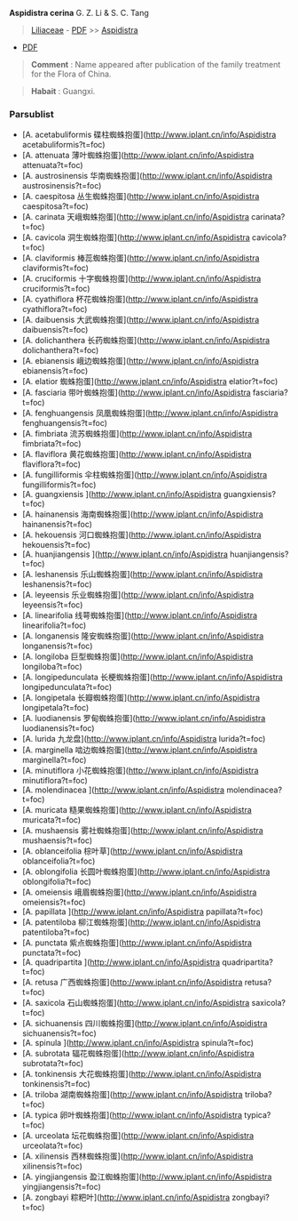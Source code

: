  **Aspidistra cerina** G. Z. Li & S. C. Tang

> [Liliaceae](http://www.iplant.cn/info/Liliaceae?t=foc) - [PDF](http://www.iplant.cn/foc/pdf/Liliaceae.pdf) >> [Aspidistra](http://www.iplant.cn/info/Aspidistra?t=foc)
 - [PDF](http://www.iplant.cn/foc/pdf/Aspidistra.pdf)

> **Comment** : 
> Name appeared after publication of the family treatment for the Flora of China.

> **Habait** : 
> Guangxi.

### Parsublist

* [A.  acetabuliformis  碟柱蜘蛛抱蛋](http://www.iplant.cn/info/Aspidistra acetabuliformis?t=foc)
* [A.  attenuata  薄叶蜘蛛抱蛋](http://www.iplant.cn/info/Aspidistra attenuata?t=foc)
* [A.  austrosinensis  华南蜘蛛抱蛋](http://www.iplant.cn/info/Aspidistra austrosinensis?t=foc)
* [A.  caespitosa  丛生蜘蛛抱蛋](http://www.iplant.cn/info/Aspidistra caespitosa?t=foc)
* [A.  carinata  天峨蜘蛛抱蛋](http://www.iplant.cn/info/Aspidistra carinata?t=foc)
* [A.  cavicola  洞生蜘蛛抱蛋](http://www.iplant.cn/info/Aspidistra cavicola?t=foc)
* [A.  claviformis  棒蕊蜘蛛抱蛋](http://www.iplant.cn/info/Aspidistra claviformis?t=foc)
* [A.  cruciformis  十字蜘蛛抱蛋](http://www.iplant.cn/info/Aspidistra cruciformis?t=foc)
* [A.  cyathiflora  杯花蜘蛛抱蛋](http://www.iplant.cn/info/Aspidistra cyathiflora?t=foc)
* [A.  daibuensis  大武蜘蛛抱蛋](http://www.iplant.cn/info/Aspidistra daibuensis?t=foc)
* [A.  dolichanthera  长药蜘蛛抱蛋](http://www.iplant.cn/info/Aspidistra dolichanthera?t=foc)
* [A.  ebianensis  峨边蜘蛛抱蛋](http://www.iplant.cn/info/Aspidistra ebianensis?t=foc)
* [A.  elatior  蜘蛛抱蛋](http://www.iplant.cn/info/Aspidistra elatior?t=foc)
* [A.  fasciaria  带叶蜘蛛抱蛋](http://www.iplant.cn/info/Aspidistra fasciaria?t=foc)
* [A.  fenghuangensis  凤凰蜘蛛抱蛋](http://www.iplant.cn/info/Aspidistra fenghuangensis?t=foc)
* [A.  fimbriata  流苏蜘蛛抱蛋](http://www.iplant.cn/info/Aspidistra fimbriata?t=foc)
* [A.  flaviflora  黄花蜘蛛抱蛋](http://www.iplant.cn/info/Aspidistra flaviflora?t=foc)
* [A.  fungilliformis  伞柱蜘蛛抱蛋](http://www.iplant.cn/info/Aspidistra fungilliformis?t=foc)
* [A.  guangxiensis  ](http://www.iplant.cn/info/Aspidistra guangxiensis?t=foc)
* [A.  hainanensis  海南蜘蛛抱蛋](http://www.iplant.cn/info/Aspidistra hainanensis?t=foc)
* [A.  hekouensis  河口蜘蛛抱蛋](http://www.iplant.cn/info/Aspidistra hekouensis?t=foc)
* [A.  huanjiangensis  ](http://www.iplant.cn/info/Aspidistra huanjiangensis?t=foc)
* [A.  leshanensis  乐山蜘蛛抱蛋](http://www.iplant.cn/info/Aspidistra leshanensis?t=foc)
* [A.  leyeensis  乐业蜘蛛抱蛋](http://www.iplant.cn/info/Aspidistra leyeensis?t=foc)
* [A.  linearifolia  线萼蜘蛛抱蛋](http://www.iplant.cn/info/Aspidistra linearifolia?t=foc)
* [A.  longanensis  隆安蜘蛛抱蛋](http://www.iplant.cn/info/Aspidistra longanensis?t=foc)
* [A.  longiloba  巨型蜘蛛抱蛋](http://www.iplant.cn/info/Aspidistra longiloba?t=foc)
* [A.  longipedunculata  长梗蜘蛛抱蛋](http://www.iplant.cn/info/Aspidistra longipedunculata?t=foc)
* [A.  longipetala  长瓣蜘蛛抱蛋](http://www.iplant.cn/info/Aspidistra longipetala?t=foc)
* [A.  luodianensis  罗甸蜘蛛抱蛋](http://www.iplant.cn/info/Aspidistra luodianensis?t=foc)
* [A.  lurida  九龙盘](http://www.iplant.cn/info/Aspidistra lurida?t=foc)
* [A.  marginella  啮边蜘蛛抱蛋](http://www.iplant.cn/info/Aspidistra marginella?t=foc)
* [A.  minutiflora  小花蜘蛛抱蛋](http://www.iplant.cn/info/Aspidistra minutiflora?t=foc)
* [A.  molendinacea  ](http://www.iplant.cn/info/Aspidistra molendinacea?t=foc)
* [A.  muricata  糙果蜘蛛抱蛋](http://www.iplant.cn/info/Aspidistra muricata?t=foc)
* [A.  mushaensis  雾社蜘蛛抱蛋](http://www.iplant.cn/info/Aspidistra mushaensis?t=foc)
* [A.  oblanceifolia  棕叶草](http://www.iplant.cn/info/Aspidistra oblanceifolia?t=foc)
* [A.  oblongifolia  长圆叶蜘蛛抱蛋](http://www.iplant.cn/info/Aspidistra oblongifolia?t=foc)
* [A.  omeiensis  峨眉蜘蛛抱蛋](http://www.iplant.cn/info/Aspidistra omeiensis?t=foc)
* [A.  papillata  ](http://www.iplant.cn/info/Aspidistra papillata?t=foc)
* [A.  patentiloba  柳江蜘蛛抱蛋](http://www.iplant.cn/info/Aspidistra patentiloba?t=foc)
* [A.  punctata  紫点蜘蛛抱蛋](http://www.iplant.cn/info/Aspidistra punctata?t=foc)
* [A.  quadripartita  ](http://www.iplant.cn/info/Aspidistra quadripartita?t=foc)
* [A.  retusa  广西蜘蛛抱蛋](http://www.iplant.cn/info/Aspidistra retusa?t=foc)
* [A.  saxicola  石山蜘蛛抱蛋](http://www.iplant.cn/info/Aspidistra saxicola?t=foc)
* [A.  sichuanensis  四川蜘蛛抱蛋](http://www.iplant.cn/info/Aspidistra sichuanensis?t=foc)
* [A.  spinula  ](http://www.iplant.cn/info/Aspidistra spinula?t=foc)
* [A.  subrotata  辐花蜘蛛抱蛋](http://www.iplant.cn/info/Aspidistra subrotata?t=foc)
* [A.  tonkinensis  大花蜘蛛抱蛋](http://www.iplant.cn/info/Aspidistra tonkinensis?t=foc)
* [A.  triloba  湖南蜘蛛抱蛋](http://www.iplant.cn/info/Aspidistra triloba?t=foc)
* [A.  typica  卵叶蜘蛛抱蛋](http://www.iplant.cn/info/Aspidistra typica?t=foc)
* [A.  urceolata  坛花蜘蛛抱蛋](http://www.iplant.cn/info/Aspidistra urceolata?t=foc)
* [A.  xilinensis  西林蜘蛛抱蛋](http://www.iplant.cn/info/Aspidistra xilinensis?t=foc)
* [A.  yingjiangensis  盈江蜘蛛抱蛋](http://www.iplant.cn/info/Aspidistra yingjiangensis?t=foc)
* [A.  zongbayi  粽粑叶](http://www.iplant.cn/info/Aspidistra zongbayi?t=foc)
